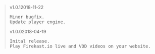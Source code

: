<blockquote class="lang-specific javascript">
<p>v1.0.1<span>2018-11-22</span></p>
<pre>
Minor bugfix.
Update player engine.
</pre>
<p>v1.0.0<span>2018-04-19</span></p>
<pre>
Inital release.
Play Firekast.io live and VOD videos on your website.
</pre>
</blockquote>